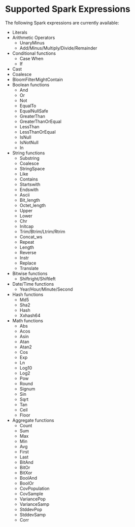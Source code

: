 <!---
  Licensed to the Apache Software Foundation (ASF) under one
  or more contributor license agreements.  See the NOTICE file
  distributed with this work for additional information
  regarding copyright ownership.  The ASF licenses this file
  to you under the Apache License, Version 2.0 (the
  "License"); you may not use this file except in compliance
  with the License.  You may obtain a copy of the License at

    http://www.apache.org/licenses/LICENSE-2.0

  Unless required by applicable law or agreed to in writing,
  software distributed under the License is distributed on an
  "AS IS" BASIS, WITHOUT WARRANTIES OR CONDITIONS OF ANY
  KIND, either express or implied.  See the License for the
  specific language governing permissions and limitations
  under the License.
-->

# Supported Spark Expressions

The following Spark expressions are currently available:

- Literals
- Arithmetic Operators
  - UnaryMinus
  - Add/Minus/Multiply/Divide/Remainder
- Conditional functions
  - Case When
  - If
- Cast
- Coalesce
- BloomFilterMightContain
- Boolean functions
  - And
  - Or
  - Not
  - EqualTo
  - EqualNullSafe
  - GreaterThan
  - GreaterThanOrEqual
  - LessThan
  - LessThanOrEqual
  - IsNull
  - IsNotNull
  - In
- String functions
  - Substring
  - Coalesce
  - StringSpace
  - Like
  - Contains
  - Startswith
  - Endswith
  - Ascii
  - Bit_length
  - Octet_length
  - Upper
  - Lower
  - Chr
  - Initcap
  - Trim/Btrim/Ltrim/Rtrim
  - Concat_ws
  - Repeat
  - Length
  - Reverse
  - Instr
  - Replace
  - Translate
- Bitwise functions
  - Shiftright/Shiftleft
- Date/Time functions
  - Year/Hour/Minute/Second
- Hash functions
  - Md5
  - Sha2
  - Hash
  - Xxhash64
- Math functions
  - Abs
  - Acos
  - Asin
  - Atan
  - Atan2
  - Cos
  - Exp
  - Ln
  - Log10
  - Log2
  - Pow
  - Round
  - Signum
  - Sin
  - Sqrt
  - Tan
  - Ceil
  - Floor
- Aggregate functions
  - Count
  - Sum
  - Max
  - Min
  - Avg
  - First
  - Last
  - BitAnd
  - BitOr
  - BitXor
  - BoolAnd
  - BoolOr
  - CovPopulation
  - CovSample
  - VariancePop
  - VarianceSamp
  - StddevPop
  - StddevSamp
  - Corr
